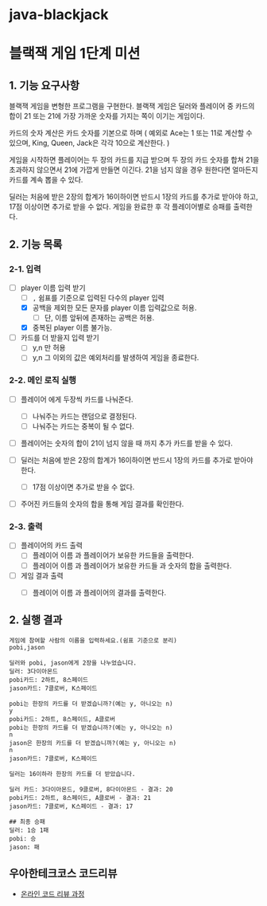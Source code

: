 # java-blackjack

# 블랙잭 게임 1단계 미션

## 1. 기능 요구사항

블랙잭 게임을 변형한 프로그램을 구현한다.
블랙잭 게임은 딜러와 플레이어 중 카드의 합이 21 또는 21에 가장 가까운 숫자를 가지는 쪽이 이기는 게임이다.

카드의 숫자 계산은 카드 숫자를 기본으로 하며
( 예외로 Ace는 1 또는 11로 계산할 수 있으며, King, Queen, Jack은 각각 10으로 계산한다. )

게임을 시작하면 플레이어는 두 장의 카드를 지급 받으며
두 장의 카드 숫자를 합쳐 21을 초과하지 않으면서 21에 가깝게 만들면 이긴다.
21을 넘지 않을 경우 원한다면 얼마든지 카드를 계속 뽑을 수 있다.

딜러는 처음에 받은 2장의 합계가 16이하이면 반드시 1장의 카드를 추가로 받아야 하고, 17점 이상이면 추가로 받을 수 없다.
게임을 완료한 후 각 플레이어별로 승패를 출력한다.

## 2. 기능 목록

### 2-1. 입력

- [ ] player 이름 입력 받기
    - [ ] `,` 쉼표를 기준으로 입력된 다수의 player 입력
    - [x] 공백을 제외한 모든 문자를 player 이름 입력값으로 허용.
        - [ ] 단, 이름 앞뒤에 존재하는 공백은 허용.
    - [x] 중복된 player 이름 불가능.
- [ ] 카드를 더 받을지 입력 받기
    - [ ] y,n 만 허용
    - [ ] y,n 그 이외의 값은 예외처리를 발생하여 게임을 종료한다.

### 2-2. 메인 로직 실행

- [ ] 플레이어 에게 두장씩 카드를 나눠준다.
    - [ ] 나눠주는 카드는 랜덤으로 결정된다.
    - [ ] 나눠주는 카드는 중복이 될 수 없다.

- [ ] 플레이어는 숫자의 합이 21이 넘지 않을 때 까지 추가 카드를 받을 수 있다.

- [ ] 딜러는 처음에 받은 2장의 합계가 16이하이면 반드시 1장의 카드를 추가로 받아야 한다.
    - [ ] 17점 이상이면 추가로 받을 수 없다.

- [ ] 주어진 카드들의 숫자의 합을 통해 게임 결과를 확인한다.

### 2-3. 출력

- [ ] 플레이어의 카드 출력
    - [ ] 플레이어 이름 과 플레이어가 보유한 카드들을 출력한다.
    - [ ] 플레이어 이름 과 플레이어가 보유한 카드들 과 숫자의 합을 출력한다.
- [ ] 게임 결과 출력
    - [ ] 플레이어 이름 과 플레이어의 결과를 출력한다.


## 2. 실행 결과

```
게임에 참여할 사람의 이름을 입력하세요.(쉼표 기준으로 분리)
pobi,jason

딜러와 pobi, jason에게 2장을 나누었습니다.
딜러: 3다이아몬드
pobi카드: 2하트, 8스페이드
jason카드: 7클로버, K스페이드

pobi는 한장의 카드를 더 받겠습니까?(예는 y, 아니오는 n)
y
pobi카드: 2하트, 8스페이드, A클로버
pobi는 한장의 카드를 더 받겠습니까?(예는 y, 아니오는 n)
n
jason은 한장의 카드를 더 받겠습니까?(예는 y, 아니오는 n)
n
jason카드: 7클로버, K스페이드

딜러는 16이하라 한장의 카드를 더 받았습니다.

딜러 카드: 3다이아몬드, 9클로버, 8다이아몬드 - 결과: 20
pobi카드: 2하트, 8스페이드, A클로버 - 결과: 21
jason카드: 7클로버, K스페이드 - 결과: 17

## 최종 승패
딜러: 1승 1패
pobi: 승 
jason: 패
```

## 우아한테크코스 코드리뷰

- [온라인 코드 리뷰 과정](https://github.com/woowacourse/woowacourse-docs/blob/master/maincourse/README.md)
